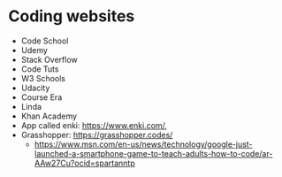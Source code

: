 # Coding websites

* Code School
* Udemy
* Stack Overflow
* Code Tuts
* W3 Schools
* Udacity
* Course Era
* Linda
* Khan Academy
* App called enki: <https://www.enki.com/>,
* Grasshopper: <https://grasshopper.codes/>
  * <https://www.msn.com/en-us/news/technology/google-just-launched-a-smartphone-game-to-teach-adults-how-to-code/ar-AAw27Cu?ocid=spartanntp>
